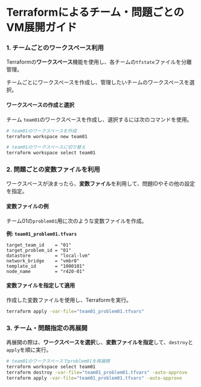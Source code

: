 # Terraformによるチーム・問題ごとのVM展開ガイド

### 1. チームごとのワークスペース利用

Terraformの**ワークスペース**機能を使用し、各チームの`tfstate`ファイルを分離管理。

チームごとにワークスペースを作成し、管理したいチームのワークスペースを選択。

#### ワークスペースの作成と選択

チーム `team01`のワークスペースを作成し、選択するには次のコマンドを使用。

```bash
# team01のワークスペースを作成
terraform workspace new team01

# team01のワークスペースに切り替え
terraform workspace select team01
```

### 2. 問題ごとの変数ファイルを利用

ワークスペースが決まったら、**変数ファイル**を利用して、問題IDやその他の設定を指定。

#### 変数ファイルの例

チーム01の`problem01`用に次のような変数ファイルを作成。

**例: `team01_problem01.tfvars`**
```hcl
target_team_id    = "01"
target_problem_id = "01"
datastore         = "local-lvm"
network_bridge    = "vmbr0"
template_id       = "1000101"
node_name         = "r420-01"
```

#### 変数ファイルを指定して適用

作成した変数ファイルを使用し、Terraformを実行。

```bash
terraform apply -var-file="team01_problem01.tfvars"
```

### 3. チーム・問題指定の再展開

再展開の際は、**ワークスペースを選択**し、**変数ファイルを指定**して、`destroy`と`apply`を順に実行。

```bash
# team01のワークスペースでproblem01を再展開
terraform workspace select team01
terraform destroy -var-file="team01_problem01.tfvars" -auto-approve
terraform apply -var-file="team01_problem01.tfvars" -auto-approve
```
